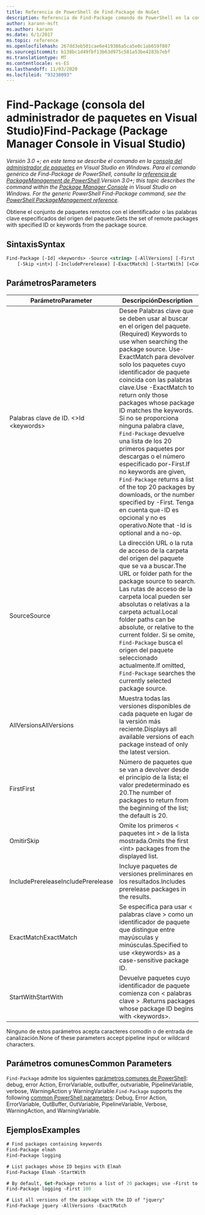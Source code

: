 ```yaml
---
title: Referencia de PowerShell de Find-Package de NuGet
description: Referencia de Find-Package comando de PowerShell en la consola del administrador de paquetes NuGet en Visual Studio.
author: karann-msft
ms.author: karann
ms.date: 6/1/2017
ms.topic: reference
ms.openlocfilehash: 267dd3eb501cae6e419386a5ca5e0c1ab659f807
ms.sourcegitcommit: b138bc1d49fbf13b63d975c581a53be4283b7ebf
ms.translationtype: MT
ms.contentlocale: es-ES
ms.lasthandoff: 11/03/2020
ms.locfileid: "93238093"
---
```

# <a name="find-package-package-manager-console-in-visual-studio"></a><span data-ttu-id="3024d-103">Find-Package (consola del administrador de paquetes en Visual Studio)</span><span class="sxs-lookup"><span data-stu-id="3024d-103">Find-Package (Package Manager Console in Visual Studio)</span></span>

<span data-ttu-id="3024d-104">*Versión 3.0 +; en este tema se describe el comando en la [consola del administrador de paquetes](../../consume-packages/install-use-packages-powershell.md) en Visual Studio en Windows. Para el comando genérico de Find-Package de PowerShell, consulte la [referencia de PackageManagement de PowerShell](/powershell/module/packagemanagement/?view=powershell-6).*</span><span class="sxs-lookup"><span data-stu-id="3024d-104">*Version 3.0+; this topic describes the command within the [Package Manager Console](../../consume-packages/install-use-packages-powershell.md) in Visual Studio on Windows. For the generic PowerShell Find-Package command, see the [PowerShell PackageManagement reference](/powershell/module/packagemanagement/?view=powershell-6).*</span></span>

<span data-ttu-id="3024d-105">Obtiene el conjunto de paquetes remotos con el identificador o las palabras clave especificados del origen del paquete.</span><span class="sxs-lookup"><span data-stu-id="3024d-105">Gets the set of remote packages with specified ID or keywords from the package source.</span></span>

## <a name="syntax"></a><span data-ttu-id="3024d-106">Sintaxis</span><span class="sxs-lookup"><span data-stu-id="3024d-106">Syntax</span></span>

```ps
Find-Package [-Id] <keywords> -Source <string> [-AllVersions] [-First [<int>]]
    [-Skip <int>] [-IncludePrerelease] [-ExactMatch] [-StartWith] [<CommonParameters>]
```

## <a name="parameters"></a><span data-ttu-id="3024d-107">Parámetros</span><span class="sxs-lookup"><span data-stu-id="3024d-107">Parameters</span></span>

| <span data-ttu-id="3024d-108">Parámetro</span><span class="sxs-lookup"><span data-stu-id="3024d-108">Parameter</span></span> | <span data-ttu-id="3024d-109">Descripción</span><span class="sxs-lookup"><span data-stu-id="3024d-109">Description</span></span> |
| --- | --- |
| <span data-ttu-id="3024d-110">Palabras clave de ID. &lt;&gt;</span><span class="sxs-lookup"><span data-stu-id="3024d-110">Id &lt;keywords&gt;</span></span> | <span data-ttu-id="3024d-111">Desee Palabras clave que se deben usar al buscar en el origen del paquete.</span><span class="sxs-lookup"><span data-stu-id="3024d-111">(Required) Keywords to use when searching the package source.</span></span> <span data-ttu-id="3024d-112">Use-ExactMatch para devolver solo los paquetes cuyo identificador de paquete coincida con las palabras clave.</span><span class="sxs-lookup"><span data-stu-id="3024d-112">Use -ExactMatch to return only those packages whose package ID matches the keywords.</span></span> <span data-ttu-id="3024d-113">Si no se proporciona ninguna palabra clave, `Find-Package` devuelve una lista de los 20 primeros paquetes por descargas o el número especificado por-First.</span><span class="sxs-lookup"><span data-stu-id="3024d-113">If no keywords are given, `Find-Package` returns a list of the top 20 packages by downloads, or the number specified by -First.</span></span> <span data-ttu-id="3024d-114">Tenga en cuenta que-ID es opcional y no es operativo.</span><span class="sxs-lookup"><span data-stu-id="3024d-114">Note that -Id is optional and a no-op.</span></span> |
| <span data-ttu-id="3024d-115">Source</span><span class="sxs-lookup"><span data-stu-id="3024d-115">Source</span></span> | <span data-ttu-id="3024d-116">La dirección URL o la ruta de acceso de la carpeta del origen del paquete que se va a buscar.</span><span class="sxs-lookup"><span data-stu-id="3024d-116">The URL or folder path for the package source to search.</span></span> <span data-ttu-id="3024d-117">Las rutas de acceso de la carpeta local pueden ser absolutas o relativas a la carpeta actual.</span><span class="sxs-lookup"><span data-stu-id="3024d-117">Local folder paths can be absolute, or relative to the current folder.</span></span> <span data-ttu-id="3024d-118">Si se omite, `Find-Package` busca el origen del paquete seleccionado actualmente.</span><span class="sxs-lookup"><span data-stu-id="3024d-118">If omitted, `Find-Package` searches the currently selected package source.</span></span> |
| <span data-ttu-id="3024d-119">AllVersions</span><span class="sxs-lookup"><span data-stu-id="3024d-119">AllVersions</span></span> | <span data-ttu-id="3024d-120">Muestra todas las versiones disponibles de cada paquete en lugar de la versión más reciente.</span><span class="sxs-lookup"><span data-stu-id="3024d-120">Displays all available versions of each package instead of only the latest version.</span></span> |
| <span data-ttu-id="3024d-121">First</span><span class="sxs-lookup"><span data-stu-id="3024d-121">First</span></span> | <span data-ttu-id="3024d-122">Número de paquetes que se van a devolver desde el principio de la lista; el valor predeterminado es 20.</span><span class="sxs-lookup"><span data-stu-id="3024d-122">The number of packages to return from the beginning of the list; the default is 20.</span></span> |
| <span data-ttu-id="3024d-123">Omitir</span><span class="sxs-lookup"><span data-stu-id="3024d-123">Skip</span></span> | <span data-ttu-id="3024d-124">Omite los primeros &lt; paquetes int &gt; de la lista mostrada.</span><span class="sxs-lookup"><span data-stu-id="3024d-124">Omits the first &lt;int&gt; packages from the displayed list.</span></span>  |
| <span data-ttu-id="3024d-125">IncludePrerelease</span><span class="sxs-lookup"><span data-stu-id="3024d-125">IncludePrerelease</span></span> | <span data-ttu-id="3024d-126">Incluye paquetes de versiones preliminares en los resultados.</span><span class="sxs-lookup"><span data-stu-id="3024d-126">Includes prerelease packages in the results.</span></span> |
| <span data-ttu-id="3024d-127">ExactMatch</span><span class="sxs-lookup"><span data-stu-id="3024d-127">ExactMatch</span></span> | <span data-ttu-id="3024d-128">Se especifica para usar &lt; palabras clave &gt; como un identificador de paquete que distingue entre mayúsculas y minúsculas.</span><span class="sxs-lookup"><span data-stu-id="3024d-128">Specified to use &lt;keywords&gt; as a case-sensitive package ID.</span></span> |
| <span data-ttu-id="3024d-129">StartWith</span><span class="sxs-lookup"><span data-stu-id="3024d-129">StartWith</span></span> | <span data-ttu-id="3024d-130">Devuelve paquetes cuyo identificador de paquete comienza con &lt; palabras clave &gt; .</span><span class="sxs-lookup"><span data-stu-id="3024d-130">Returns packages whose package ID begins with &lt;keywords&gt;.</span></span> |

<span data-ttu-id="3024d-131">Ninguno de estos parámetros acepta caracteres comodín o de entrada de canalización.</span><span class="sxs-lookup"><span data-stu-id="3024d-131">None of these parameters accept pipeline input or wildcard characters.</span></span>

## <a name="common-parameters"></a><span data-ttu-id="3024d-132">Parámetros comunes</span><span class="sxs-lookup"><span data-stu-id="3024d-132">Common Parameters</span></span>

<span data-ttu-id="3024d-133">`Find-Package` admite los siguientes [parámetros comunes de PowerShell](/powershell/module/microsoft.powershell.core/about/about_commonparameters): debug, error Action, ErrorVariable, outbuffer, outvariable, PipelineVariable, verbose, WarningAction y WarningVariable.</span><span class="sxs-lookup"><span data-stu-id="3024d-133">`Find-Package` supports the following [common PowerShell parameters](/powershell/module/microsoft.powershell.core/about/about_commonparameters): Debug, Error Action, ErrorVariable, OutBuffer, OutVariable, PipelineVariable, Verbose, WarningAction, and WarningVariable.</span></span>

## <a name="examples"></a><span data-ttu-id="3024d-134">Ejemplos</span><span class="sxs-lookup"><span data-stu-id="3024d-134">Examples</span></span>

```ps
# Find packages containing keywords
Find-Package elmah
Find-Package logging

# List packages whose ID begins with Elmah
Find-Package Elmah -StartWith

# By default, Get-Package returns a list of 20 packages; use -First to show more
Find-Package logging -First 100

# List all versions of the package with the ID of "jquery"
Find-Package jquery -AllVersions -ExactMatch
```